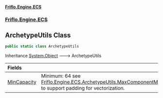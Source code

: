 #### [Friflo.Engine.ECS](index.md#'index')
### [Friflo.Engine.ECS](Friflo.Engine.ECS.md#'Friflo.Engine.ECS')

## ArchetypeUtils Class

```csharp
public static class ArchetypeUtils
```

Inheritance [System.Object](https://docs.microsoft.com/en-us/dotnet/api/System.Object#'System.Object') &#129106; ArchetypeUtils

| Fields | |
| :--- | :--- |
| [MinCapacity](ArchetypeUtils.MinCapacity.md#'Friflo.Engine.ECS.ArchetypeUtils.MinCapacity') | Minimum: 64 see [Friflo.Engine.ECS.ArchetypeUtils.MaxComponentMultiple](https://docs.microsoft.com/en-us/dotnet/api/Friflo.Engine.ECS.ArchetypeUtils.MaxComponentMultiple#'Friflo.Engine.ECS.ArchetypeUtils.MaxComponentMultiple') to support padding for vectorization. |
